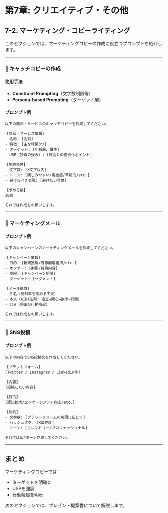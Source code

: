 # 第7章: クリエイティブ・その他

## 7-2. マーケティング・コピーライティング

このセクションでは、マーケティングコピーの作成に役立つプロンプトを紹介します。

---

### 📢 キャッチコピーの作成

#### 使用手法
- **Constraint Prompting**（文字数制限等）
- **Persona-based Prompting**（ターゲット層）

#### プロンプト例

```
以下の商品・サービスのキャッチコピーを作成してください。

【商品・サービス情報】
- 名称: [名前]
- 特徴: [主な特徴3つ]
- ターゲット: [年齢層、属性]
- USP（独自の強み）: [競合との差別化ポイント]

【制約条件】
- 文字数: [X文字以内]
- トーン: [親しみやすい/高級感/革新的/etc.]
- 避けるべき表現: [避けたい言葉]

【求める数】
10案

それでは作成をお願いします。
```

---

### 📧 マーケティングメール

#### プロンプト例

```
以下のキャンペーンのマーケティングメールを作成してください。

【キャンペーン情報】
- 目的: [新規獲得/既存顧客維持/etc.]
- オファー: [割引/特典内容]
- 期限: [キャンペーン期間]
- ターゲット: [セグメント]

【メール構成】
- 件名（開封率を高める工夫）
- 本文（AIDA法則: 注意→関心→欲求→行動）
- CTA（明確な行動喚起）

それでは作成をお願いします。
```

---

### 📱 SNS投稿

#### プロンプト例

```
以下の内容でSNS投稿文を作成してください。

【プラットフォーム】
[Twitter / Instagram / LinkedIn等]

【内容】
[投稿したい内容]

【目的】
[認知拡大/エンゲージメント向上/etc.]

【制約】
- 文字数: [プラットフォームの制限に応じて]
- ハッシュタグ: [X個程度]
- トーン: [フレンドリー/プロフェッショナル]

それでは5パターン作成してください。
```

---

## まとめ

マーケティングコピーでは：
- ターゲットを明確に
- USPを強調
- 行動喚起を明示

次のセクションでは、プレゼン・提案書について解説します。
